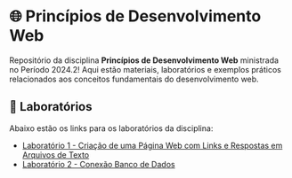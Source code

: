 # 🌐 Princípios de Desenvolvimento Web

Repositório da disciplina **Princípios de Desenvolvimento Web** ministrada no Período 2024.2! Aqui estão materiais, laboratórios e exemplos práticos relacionados aos conceitos fundamentais do desenvolvimento web.

## 🔬 Laboratórios
Abaixo estão os links para os laboratórios da disciplina:

- [Laboratório 1 - Criação de uma Página Web com Links e Respostas em Arquivos de Texto](./lab_01/)
- [Laboratório 2 - Conexão Banco de Dados](./lab_02/)
